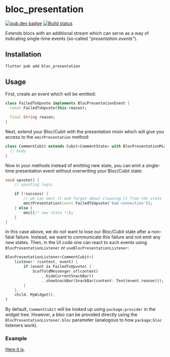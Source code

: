 # bloc_presentation

[![pub.dev badge][pub-badge]][pub-badge-link]
[![Build status][build-badge]][build-badge-link]

Extends blocs with an additional stream which can serve as a way of indicating
single-time events (so-called "_presentation events_").

## Installation

```sh
flutter pub add bloc_presentation
```

## Usage

First, create an event which will be emitted:

```dart
class FailedToUpvote implements BlocPresentationEvent {
  const FailedToUpvote(this.reason);

  final String reason;
}
```

Next, extend your Bloc/Cubit with the presentation mixin which will give you
access to the `emitPresentation` method:

```dart
class CommentCubit extends Cubit<CommentState> with BlocPresentationMixin {
  // body
}
```

Now in your methods instead of emitting new state, you can emit a single-time
presentation event without overwriting your Bloc/Cubit state:

```dart
void upvote() {
	// upvoting logic

	if (!success) {
		// we can emit it and forget about cleaning it from the state
		emitPresentation(const FailedToUpvote('bad connection'));
	} else {
		emit(/* new state */);
	}
}
```

In this case above, we do not want to lose our Bloc/Cubit state after a
non-fatal failure. Instead, we want to communicate this failure and not emit any
new states. Then, in the UI code one can react to such events using
`BlocPresentationListener` or `useBlocPresentationListener`:

```dart
BlocPresentationListener<CommentCubit>(
	listener: (context, event) {
		if (event is FailedToUpvote) {
			ScaffoldMessenger.of(context)
				..hideCurrentSnackBar()
				..showSnackBar(SnackBar(content: Text(event.reason)));
		}
	},
	child: MyWidget(),
)
```

By default, `CommentCubit` will be looked up using `package:provider` in the
widget tree. However, a bloc can be provided directly using the
`BlocPresentationListener.bloc` parameter (analogous to how `package:bloc`
listeners work).

### Example

[Here it is](../../example/lib).

[pub-badge]: https://img.shields.io/pub/v/bloc_presentation.svg?logo=dart
[pub-badge-link]: https://pub.dev/packages/bloc_presentation
[build-badge]: https://github.com/leancodepl/bloc_presentation/workflows/test/badge.svg
[build-badge-link]: https://github.com/leancodepl/bloc_presentation/actions
